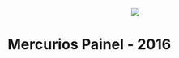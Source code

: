 
<p align="center">
  <img src="https://camo.githubusercontent.com/5b24174ec670ff665635bf14fda5e4f39f499017/687474703a2f2f6d6572637572696f732e696e2f736974652f6173736574732f696d672f6c6f676f2d6d6572637572696f732e706e67">
</p>

# Mercurios Painel - 2016